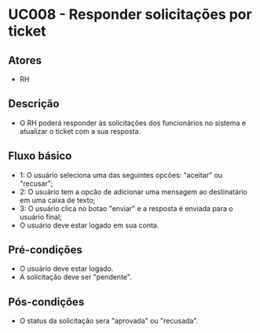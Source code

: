 # UC008 - Responder solicitações por ticket
## Atores
- RH
## Descrição
- O RH poderá responder às solicitações dos funcionários no sistema e atualizar o ticket com a sua resposta.
## Fluxo básico   
- 1: O usuário seleciona uma das seguintes opcões: "aceitar" ou "recusar";
- 2: O usuário tem a opcão de adicionar uma mensagem ao destinatário em uma caixa de texto;
- 3: O usuário clica no botao "enviar" e a resposta é enviada para o usuário final;
- O usuário deve estar logado em sua conta.
## Pré-condições
- O usuário deve estar logado.
- A solicitação deve ser "pendente".
## Pós-condições
- O status da solicitação sera "aprovada" ou "recusada".
